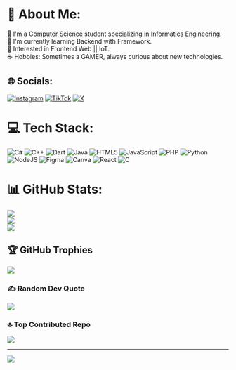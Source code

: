 # 💫 About Me:
🌱 I'm a Computer Science student specializing in Informatics Engineering.<br>🔧 I'm currently learning Backend with Framework.<br>🔧 Interested in Frontend Web || IoT.<br>☕ Hobbies: Sometimes a GAMER, always curious about new technologies.


## 🌐 Socials:
[![Instagram](https://img.shields.io/badge/Instagram-%23E4405F.svg?logo=Instagram&logoColor=white)](https://instagram.com/iam.opayy) [![TikTok](https://img.shields.io/badge/TikTok-%23000000.svg?logo=TikTok&logoColor=white)](https://tiktok.com/@.poyy_0) [![X](https://img.shields.io/badge/X-black.svg?logo=X&logoColor=white)](https://x.com/NaufalByann) 

# 💻 Tech Stack:
![C#](https://img.shields.io/badge/c%23-%23239120.svg?style=plastic&logo=csharp&logoColor=white) ![C++](https://img.shields.io/badge/c++-%2300599C.svg?style=plastic&logo=c%2B%2B&logoColor=white) ![Dart](https://img.shields.io/badge/dart-%230175C2.svg?style=plastic&logo=dart&logoColor=white) ![Java](https://img.shields.io/badge/java-%23ED8B00.svg?style=plastic&logo=openjdk&logoColor=white) ![HTML5](https://img.shields.io/badge/html5-%23E34F26.svg?style=plastic&logo=html5&logoColor=white) ![JavaScript](https://img.shields.io/badge/javascript-%23323330.svg?style=plastic&logo=javascript&logoColor=%23F7DF1E) ![PHP](https://img.shields.io/badge/php-%23777BB4.svg?style=plastic&logo=php&logoColor=white) ![Python](https://img.shields.io/badge/python-3670A0?style=plastic&logo=python&logoColor=ffdd54) ![NodeJS](https://img.shields.io/badge/node.js-6DA55F?style=plastic&logo=node.js&logoColor=white) ![Figma](https://img.shields.io/badge/figma-%23F24E1E.svg?style=plastic&logo=figma&logoColor=white) ![Canva](https://img.shields.io/badge/Canva-%2300C4CC.svg?style=plastic&logo=Canva&logoColor=white) ![React](https://img.shields.io/badge/react-%2320232a.svg?style=plastic&logo=react&logoColor=%2361DAFB) ![C](https://img.shields.io/badge/c-%2300599C.svg?style=plastic&logo=c&logoColor=white)
# 📊 GitHub Stats:
![](https://github-readme-stats.vercel.app/api?username=NaufalAufaaAbyan&theme=radical&hide_border=false&include_all_commits=false&count_private=false)<br/>
![](https://github-readme-streak-stats.herokuapp.com/?user=NaufalAufaaAbyan&theme=radical&hide_border=false)<br/>
![](https://github-readme-stats.vercel.app/api/top-langs/?username=NaufalAufaaAbyan&theme=radical&hide_border=false&include_all_commits=false&count_private=false&layout=compact)

## 🏆 GitHub Trophies
![](https://github-profile-trophy.vercel.app/?username=NaufalAufaaAbyan&theme=radical&no-frame=false&no-bg=false&margin-w=4)

### ✍️ Random Dev Quote
![](https://quotes-github-readme.vercel.app/api?type=horizontal&theme=radical)

### 🔝 Top Contributed Repo
![](https://github-contributor-stats.vercel.app/api?username=NaufalAufaaAbyan&limit=5&theme=radical&combine_all_yearly_contributions=true)

---
[![](https://visitcount.itsvg.in/api?id=NaufalAufaaAbyan&icon=1&color=6)](https://visitcount.itsvg.in)

<!-- Proudly created with GPRM ( https://gprm.itsvg.in ) -->
